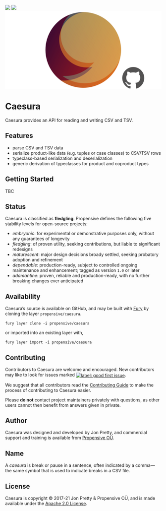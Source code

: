 [<img src="https://img.shields.io/discord/633198088311537684?color=8899f7&label=DISCORD&style=for-the-badge" height="24">](https://discord.gg/v7CjtbnwDq)
[<img src="https://vent.dev/badge/propensive/caesura" height="24">](https://vent.dev/)
<img src="/doc/images/github.png" valign="middle">

# Caesura

Caesura provides an API for reading and writing CSV and TSV.

## Features

- parse CSV and TSV data
- serialize product-like data (e.g. tuples or case classes) to CSV/TSV rows
- typeclass-based serialization and deserialization
- generic derivation of typeclasses for product and coproduct types


## Getting Started

TBC

## Status

Caesura is classified as __fledgling__. Propensive defines the following five stability levels for open-source projects:

- _embryonic_: for experimental or demonstrative purposes only, without any guarantees of longevity
- _fledgling_: of proven utility, seeking contributions, but liable to significant redesigns
- _maturescent_: major design decisions broady settled, seeking probatory adoption and refinement
- _dependable_: production-ready, subject to controlled ongoing maintenance and enhancement; tagged as version `1.0` or later
- _adamantine_: proven, reliable and production-ready, with no further breaking changes ever anticipated

## Availability

Caesura&rsquo;s source is available on GitHub, and may be built with [Fury](https://github.com/propensive/fury) by
cloning the layer `propensive/caesura`.
```
fury layer clone -i propensive/caesura
```
or imported into an existing layer with,
```
fury layer import -i propensive/caesura
```

## Contributing

Contributors to Caesura are welcome and encouraged. New contributors may like to look for issues marked
<a href="https://github.com/propensive/caesura/labels/good%20first%20issue"><img alt="label: good first issue"
src="https://img.shields.io/badge/-good%20first%20issue-67b6d0.svg" valign="middle"></a>.

We suggest that all contributors read the [Contributing Guide](/contributing.md) to make the process of
contributing to Caesura easier.

Please __do not__ contact project maintainers privately with questions, as other users cannot then benefit from
answers given in private.

## Author

Caesura was designed and developed by Jon Pretty, and commercial support and training is available from
[Propensive O&Uuml;](https://propensive.com/).



## Name

A _caesura_ is break or pause in a sentence, often indicated by a comma—the same symbol that is used to indicate breaks in a CSV file.

## License

Caesura is copyright &copy; 2017-21 Jon Pretty & Propensive O&Uuml;, and is made available under the
[Apache 2.0 License](/license.md).
